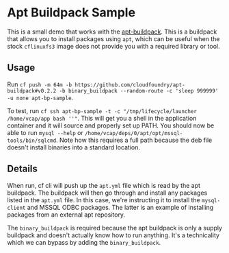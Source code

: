 # Apt Buildpack Sample

This is a small demo that works with the [apt-buildpack](https://github.com/cloudfoundry/apt-buildpack). This is a buildpack that allows you to install packages using `apt`, which can be useful when the stock `cflinuxfs3` image does not provide you with a required library or tool.

## Usage

Run `cf push -m 64m -b https://github.com/cloudfoundry/apt-buildpack#v0.2.2 -b binary_buildpack --random-route -c 'sleep 999999' -u none apt-bp-sample`.

To test, run `cf ssh apt-bp-sample -t -c "/tmp/lifecycle/launcher /home/vcap/app bash ''"`. This will get you a shell in the application container and it will source and properly set up PATH. You should now be able to run `mysql --help` or `/home/vcap/deps/0/apt/opt/mssql-tools/bin/sqlcmd`. Note how this requires a full path because the deb file doesn't install binaries into a standard location.

## Details

When run, cf cli will push up the `apt.yml` file which is read by the apt buildpack. The buildpack will then go through and install any packages listed in the `apt.yml` file. In this case, we're instructing it to install the `mysql-client` and MSSQL ODBC packages. The latter is an example of installing packages from an external apt repository.

The `binary_buildpack` is required because the apt buildpack is only a supply buildpack and doesn't actually know how to run anything. It's a technicality which we can bypass by adding the `binary_buildpack`.
